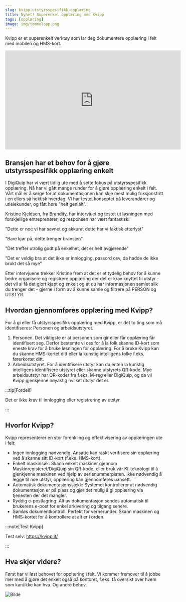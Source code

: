 ```yaml
---
slug: kvipp-utstyrsspesifikk-opplæring
title: Nyhet! Superenkel opplæring med Kvipp 
tags: [opplæring]
image: img/tommelopp.png
---
```

Kvipp er et superenkelt verktøy som lar deg dokumentere opplæring i felt med mobilen og HMS-kort.
<!-- truncate -->

<iframe width="560" height="315" src="https://videos.dyntube.com/iframes/eLqplnYzDEOWb0EkiVfiA" title="Kvipp" frameborder="0" allow="autoplay; fullscreen" allowfullscreen></iframe>

## Bransjen har et behov for å gjøre utstyrsspesifikk opplæring enkelt

I DigiQuip har vi vært tidlig ute med å sette fokus på utstyrsspesifikk opplæring. Nå har vi gått mange runder for å gjøre opplæring enkelt i felt. Vårt mål er å sørge for at dokumentasjonen kan skje mest mulig friksjonsfritt i en ellers så hektisk hverdag. Vi har testet konseptet på leverandører og utleiekunder, og fått høre "helt genialt". 

[Kristine Kjeldsen](https://no.linkedin.com/in/kristine-kjeldsen-b989662), fra [Brandity](https://www.brandity.no/), har intervjuet og testet ut løsningen med forskjellige entreprenører, og responsen har vært fantastisk!

"Dette er noe vi har savnet og akkurat dette har vi faktisk etterlyst"

"Bare kjør på, dette trenger bransjen"

"Det treffer utrolig godt på enkelhet, det er helt avgjørende"

"Det er veldig bra at det ikke er innlogging, passord osv, da hadde de ikke brukt det så mye"

Etter intervjuene trekker Kristine frem at det er et tydelig behov for å kunne bedre organisere og registrere opplæring der det er krav knyttet til utstyr - det vil si få det gjort kjapt og enkelt og at du har informasjonen samlet slik du trenger det - gjerne i form av å kunne samle og filtrere på PERSON og UTSTYR.

## Hvordan gjennomføres opplæring med Kvipp?
For å gi eller få utstyrsspesifikk opplæring med Kvipp, er det to ting som må identifiseres: Personen og arbeidsutstyret.

1. Personen. Det viktigste er at personen som gir eller får opplæring får identifisert seg. Derfor bestemte vi oss for å la folk skanne ID-kort som eneste krav for å bruke løsningen for opplæring. For å bruke Kvipp kan du skanne HMS-kortet ditt eller la kunstig intelligens tolke f.eks. førerkortet ditt.
2. Arbeidsutstyret. For å identifisere utstyr kan du enten la kunstig intelligens identifisere utstyret eller skanne utstyrets QR-kode. Mye arbeidsutstyr har QR-koder fra f.eks. M-reg eller DigiQuip, og da vil Kvipp gjenkjenne nøyaktig hvilket utstyr det er.

:::tip[Fordel!]

Det er ikke krav til innlogging eller registrering av utstyr.

:::

## Hvorfor Kvipp?
Kvipp representerer en stor forenkling og effektivisering av opplæringen ute i felt:
+ Ingen innlogging nødvendig: Ansatte kan raskt verifisere sin opplæring ved å skanne sitt ID-kort (f.eks. HMS-kort).
+ Enkelt maskinsøk: Skann enkelt maskiner gjennom Maskinregisteret/DigiQuip sin QR-kode, eller bruk vår KI-teknologi til å gjenkjenne maskinen ved hjelp av serienummerplaten. Ikke nødvendig å legge til noe utstyr, opplæring kan gjennomføres uansett.
+ Automatisk dokumentasjonssjekk: Systemet kontrollerer at nødvendig dokumentasjon er på plass og gjør det mulig å gi opplæring via tjenesten der det mangler.
+ Ryddig e-postlagring: Alt av dokumentasjon sendes automatisk til brukerens e-post for enkel arkivering og tilgang senere.
+ Sømløs dokumentkontroll: Perfekt for vernerunder. Skann maskinen og HMS-kortet for å kontrollere at alt er i orden.

:::note[Test Kvipp]

Test selv: https://kvipp.it/

:::

## Hva skjer videre?
Først har vi løst behovet for opplæring i felt. Vi kommer fremover til å jobbe mer med å gjøre det enkelt også på kontoret, f.eks. få oversikt over hvem som kan/ikke kan hva. Og andre behov.

![Bilde](tommelopp.png)

<div class="elfsight-app-3bee04e9-6a3d-4095-8b12-161ea93d6953" data-elfsight-app-lazy></div>